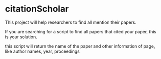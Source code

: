 # citationScholar
This project will help researchers to find all mention their papers.

If you are searching for a script to find all papers that cited your paper, this is your solution.


this script will return the name of the paper and other information of page, like author names, year, proceedings
